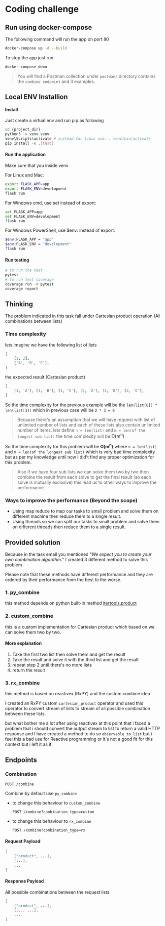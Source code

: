 # Coding challenge

## Run using docker-compose
The following command will run the app on port 80
```sh
docker-compose up -d --build
```
To stop the app just run
```sh
docker-compose down
```

> You will find a Postman collection under `postman/` directory contains the `combine endpoint` and 3 examples.

## Local ENV Installion
#### Install
Just create a virtual env and run pip as following
```sh
cd {project_dir}
python3 -m venv venv
venv\Scripts\activate # instead for linux use: . venv/bin/activate
pip install -e .[test]
```
#### Run the application
Make sure that you inside venv

For Linux and Mac:
```sh
export FLASK_APP=app
export FLASK_ENV=development
flask run
```
For Windows cmd, use set instead of export:
```sh
set FLASK_APP=app
set FLASK_ENV=development
flask run
```
For Windows PowerShell, use $env: instead of export:
```sh
$env:FLASK_APP = "app"
$env:FLASK_ENV = "development"
flask run
```

#### Run testing
```sh
# to run the test
pytest
# to run test coverage
coverage run -m pytest
coverage report
```

## Thinking

The problem indicated in this task fall under Cartesian product operation (All combinations between lists)

### Time complexity
lets imagine we have the following list of lists
```python
[
    [1, 2],
    ['A', 'B', 'C'],
]
```
the expected result (Cartesian product)
```python
[
    [1, 'A'], [1, 'B'], [1, 'C'], [2, 'A'], [2, 'B'], [2, 'C'], 
]
```

So the time complexity for the previous example will be the `len(list[0]) * len(list[1])` 
which in previous case will be `2 * 3 = 6`

> Because there's an assumption that we will have request with list of unlimited number of lists and each of these lists also contain unlimited number of items. lets define `n = len(list)` and `m = len(of the longest sub list)` the time complexity will be **O(m<sup>n</sup>)**

So the time complexity for this problem will be **O(m<sup>n</sup>)** where `n = len(list)` and `m = len(of the longest sub list)` which is very bad time complexity but as per my knowledge until now I did't find any proper optimization for this problem.

> Also if we have four sub lists we can solve them two by two then combine the result from each solve to get the final result (so each solve is mutually exclusive) this lead us to other ways to improve the performance.

### Ways to improve the performance (Beyond the scope)
- Using map reduce to map our tasks to small problem and solve them on different machine then reduce them to a single result.
- Using threads so we can split our tasks to small problem and solve them on different threads then reduce them to a single result.

## Provided solution
Because in the task email you mentioned "*We expect you to create your own combination algorithm.*" I created 3 different method to solve this problem

Please note that these methods have different performance and they are ordered by their performance from the best to the worse.

### 1. py_combine
this method depends on python built-in method [itertools.product](https://docs.python.org/3/library/itertools.html#itertools.product)

### 2. custom_combine
this is a custom implementation for Cartesian product which based on we can solve them two by two.
#### More explanation
1. Take the first two list then solve them and get the result
2. Take the result and solve it with the third list and get the result
3. repeat step 2 until there's no more lists
4. return the result

### 3. rx_combine
this method is based on reactivex (RxPY) and the custom combine idea

I created an RxPY custom `cartesian_product` operator and used this operator to convert stream of lists to stream of all possible combination between these lists.

but what bother me a lot after using reactivex at this point that i faced a problem that i should convert the output stream to list to return a valid HTTP response and I have created a method to do so `observable_to_list` but i feel this a bad use for Reactive programming or it's not a good fit for this context but i left it as it

## Endpoints
### Combination
```http
POST /combine
```
Combine by default use `py_combine`
- to change this behaviour to `custom_combine`
    ```http
    POST /combine?combination_type=custom
    ```
- to change this behaviour to `rx_combine`
    ```http
    POST /combine?combination_type=rx
    ```
#### Request Payload
```json
[
    ["product", ...],
    [...],
    ...
]
```
#### Response Payload
All possible combinations between the request lists
```json
[
    ["product", ...],
    [..., ...],
    ...
]
```